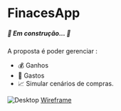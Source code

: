 # FinacesApp
##### 🚧 Em construção...  🚧

A proposta é poder gerenciar : 
- 💰 Ganhos
- 💸 Gastos
- 📈 Simular cenários de compras.

![Desktop](https://user-images.githubusercontent.com/79589308/110217088-0427b180-7e91-11eb-9cdc-7eb1cfea34f6.png)
[Wireframe](https://www.figma.com/file/5mGBZsEyRURATMKwI8Bwiz/Finance-App?node-id=15%3A34)
